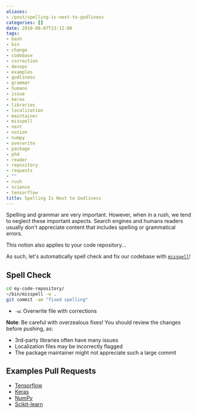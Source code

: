 ```yaml
---
aliases:
- /post/spelling-is-next-to-godliness
categories: []
date: 2018-08-07T13:12:00
tags:
- bash
- bin
- change
- codebase
- correction
- devops
- examples
- godliness
- grammar
- humans
- issue
- keras
- libraries
- localization
- maintainer
- misspell
- next
- notion
- numpy
- overwrite
- package
- phd
- reader
- repository
- requests
- ""
- rush
- science
- tensorflow
title: Spelling Is Next to Godliness
---
```



Spelling and grammar are very important. However, when in a rush, we tend to neglect these important aspects.
Search engines and humans readers usually don't appreciate content that includes spelling or grammatical errors.

<!--more-->

This notion also applies to your code repository...

As such, let's automatically spell check and fix our codebase with [`misspell`](https://github.com/client9/misspell)!

## Spell Check
```bash
cd my-code-repository/
~/bin/misspell -w .
git commit -am "fixed spelling"
```
- `-w`: Overwrite file with corrections

**Note**:
Be careful with overzealous fixes!
You should review the changes before pushing, as:

- 3rd-party libraries often have many issues
- Localization files may be incorrectly flagged
- The package maintainer might not appreciate such a large commit

## Examples Pull Requests
- [Tensorflow](https://github.com/tensorflow/tensorflow/pull/18806)
- [Keras](https://github.com/keras-team/keras/pull/10016)
- [NumPy](https://github.com/numpy/numpy/pull/10958)
- [Scikit-learn](https://github.com/scikit-learn/scikit-learn/pull/11017)

